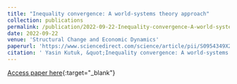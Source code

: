 ```yaml
---
title: "Inequality convergence: A world-systems theory approach"
collection: publications
permalink: /publication/2022-09-22-Inequality-convergence-A-world-systems-theory-approach
date: 2022-09-22
venue: 'Structural Change and Economic Dynamics'
paperurl: 'https://www.sciencedirect.com/science/article/pii/S0954349X22001357'
citation: ' Yasin Kutuk, &quot;Inequality convergence: A world-systems theory approach.&quot; Structural Change and Economic Dynamics, 2022.'
---
```

[Access paper here](https://www.sciencedirect.com/science/article/pii/S0954349X22001357){:target="_blank"}
